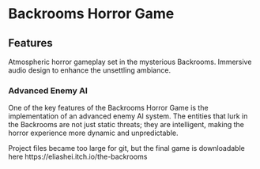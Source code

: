 <h1>Backrooms Horror Game</h1>

<h2>Features</h2>
<p>Atmospheric horror gameplay set in the mysterious Backrooms.
    Immersive audio design to enhance the unsettling ambiance.</p>

<h3>Advanced Enemy AI</h3>
<p>One of the key features of the Backrooms Horror Game is the implementation of an advanced enemy AI system.
  The entities that lurk in the Backrooms are not just static threats;
  they are intelligent, making the horror experience more dynamic and unpredictable.</p>

<p>Project files became too large for git, but the final game is downloadable here https://eliashei.itch.io/the-backrooms</p>
